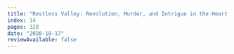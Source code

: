 ```yaml
---
title: "Restless Valley: Revolution, Murder, and Intrigue in the Heart of Central Asia by Philip Shishkin "
index: 14
pages: 328
date: "2020-10-17"
reviewAvailable: false
---
```





